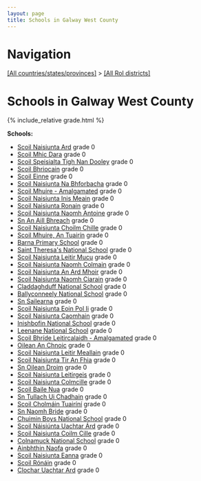 ```yaml
---
layout: page
title: Schools in Galway West County
---
```

# Navigation

[[All countries/states/provinces]](../..) > [[All RoI districts]](..)

# Schools in Galway West County

{% include_relative grade.html %}

**Schools:**

- [Scoil Naisiunta Ard](Scoil_Naisiunta_Ard.md) grade 0
- [Scoil Mhic Dara](Scoil_Mhic_Dara.md) grade 0
- [Scoil Speisialta Tigh Nan Dooley](Scoil_Speisialta_Tigh_Nan_Dooley.md) grade 0
- [Scoil Bhriocain](Scoil_Bhriocain.md) grade 0
- [Scoil Einne](Scoil_Einne.md) grade 0
- [Scoil Naisiunta Na Bhforbacha](Scoil_Naisiunta_Na_Bhforbacha.md) grade 0
- [Scoil Mhuire - Amalgamated](Scoil_Mhuire_-_Amalgamated.md) grade 0
- [Scoil Naisiunta Inis Meain](Scoil_Naisiunta_Inis_Meain.md) grade 0
- [Scoil Naisiunta Ronain](Scoil_Naisiunta_Ronain.md) grade 0
- [Scoil Naisiunta Naomh Antoine](Scoil_Naisiunta_Naomh_Antoine.md) grade 0
- [Sn An Aill Bhreach](Sn_An_Aill_Bhreach.md) grade 0
- [Scoil Naisiunta Choilm Chille](Scoil_Naisiunta_Choilm_Chille.md) grade 0
- [Scoil Mhuire, An Tuairín](Scoil_Mhuire,_An_Tuairín.md) grade 0
- [Barna Primary School](Barna_Primary_School.md) grade 0
- [Saint Theresa's National School](Saint_Theresa's_National_School.md) grade 0
- [Scoil Naisiunta Leitir Mucu](Scoil_Naisiunta_Leitir_Mucu.md) grade 0
- [Scoil Naisiunta Naomh Colmain](Scoil_Naisiunta_Naomh_Colmain.md) grade 0
- [Scoil Naisiunta An Ard Mhoir](Scoil_Naisiunta_An_Ard_Mhoir.md) grade 0
- [Scoil Naisiunta Naomh Ciarain](Scoil_Naisiunta_Naomh_Ciarain.md) grade 0
- [Claddaghduff National School](Claddaghduff_National_School.md) grade 0
- [Ballyconneely National School](Ballyconneely_National_School.md) grade 0
- [Sn Sailearna](Sn_Sailearna.md) grade 0
- [Scoil Naisiunta Eoin Pol Ii](Scoil_Naisiunta_Eoin_Pol_Ii.md) grade 0
- [Scoil Naisiunta Caomhain](Scoil_Naisiunta_Caomhain.md) grade 0
- [Inishbofin National School](Inishbofin_National_School.md) grade 0
- [Leenane National School](Leenane_National_School.md) grade 0
- [Scoil Bhríde Leitircalaidh - Amalgamated](Scoil_Bhríde_Leitircalaidh_-_Amalgamated.md) grade 0
- [Oilean An Chnoic](Oilean_An_Chnoic.md) grade 0
- [Scoil Naisiunta Leitir Meallain](Scoil_Naisiunta_Leitir_Meallain.md) grade 0
- [Scoil Naisiunta Tir An Fhia](Scoil_Naisiunta_Tir_An_Fhia.md) grade 0
- [Sn Oilean Droim](Sn_Oilean_Droim.md) grade 0
- [Scoil Naisiunta Leitirgeis](Scoil_Naisiunta_Leitirgeis.md) grade 0
- [Scoil Naisiunta Colmcille](Scoil_Naisiunta_Colmcille.md) grade 0
- [Scoil Baile Nua](Scoil_Baile_Nua.md) grade 0
- [Sn Tullach Ui Chadhain](Sn_Tullach_Ui_Chadhain.md) grade 0
- [Scoil Cholmáin Tuairíní](Scoil_Cholmáin_Tuairíní.md) grade 0
- [Sn Naomh Bride](Sn_Naomh_Bride.md) grade 0
- [Chuimin Boys National School](Chuimin_Boys_National_School.md) grade 0
- [Scoil Náisiúnta Uachtar Árd](Scoil_Náisiúnta_Uachtar_Árd.md) grade 0
- [Scoil Naisiunta Coilm Cille](Scoil_Naisiunta_Coilm_Cille.md) grade 0
- [Colnamuck National School](Colnamuck_National_School.md) grade 0
- [Ainbhthin Naofa](Ainbhthin_Naofa.md) grade 0
- [Scoil Naisiunta Eanna](Scoil_Naisiunta_Eanna.md) grade 0
- [Scoil Rónáin](Scoil_Rónáin.md) grade 0
- [Clochar Uachtar Ard](Clochar_Uachtar_Ard.md) grade 0
